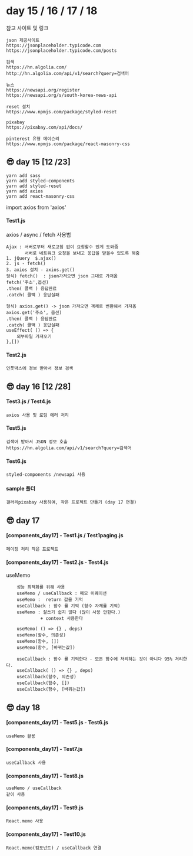 # day 15 / 16 / 17 / 18
참고 사이트 및 링크
```
json 제공사이트
https://jsonplaceholder.typicode.com
https://jsonplaceholder.typicode.com/posts

검색
https://hn.algolia.com/
http://hn.algolia.com/api/v1/search?query=검색어

뉴스
https://newsapi.org/register
https://newsapi.org/s/south-korea-news-api

reset 설치
https://www.npmjs.com/package/styled-reset

pixabay
https://pixabay.com/api/docs/

pinterest 유형 메이슨리 
https://www.npmjs.com/package/react-masonry-css
```
## 😎 day 15 [12 /23]
```
yarn add sass 
yarn add styled-components
yarn add styled-reset
yarn add axios
yarn add react-masonry-css
```
import axios from 'axios'

#### Test1.js
axios / async / fetch 사용법
```
Ajax : 서버로부터 새로고침 없이 요청할수 있게 도와줌
       서버로 네트워크 요청을 보내고 응답을 받을수 있도록 해줌 
1. jQuery  $.ajax()
2. js - fetch() 
3. axios 설치 - axios.get()
형식) fetch()  : json가져오면 json 그대로 가져옴 
fetch('주소',옵션)
.then( 콜백 ) 응답완료
.catch( 콜백 ) 응답실패

형식) axios.get() -> json 가져오면 객체로 변환해서 가져옴 
axios.get('주소', 옵션) 
.then( 콜백 ) 응답완료
.catch( 콜백 ) 응답실패
useEffect( () => {
    외부파일 가져오기 
},[])
```
#### Test2.js
```
인풋박스에 정보 받아서 정보 검색
```




## 😎 day 16 [12 /28]
#### Test3.js / Test4.js
```
axios 사용 및 로딩 에러 처리
```
#### Test5.js
```
검색어 받아서 JSON 정보 호출
https://hn.algolia.com/api/v1/search?query=검색어
```
#### Test6.js
```
styled-components /newsapi 사용
```
#### sample 폴더
```
갤러리pixabay 사용하여, 작은 프로젝트 만들기 (day 17 연결)
```



## 😎 day 17 
#### [components_day17] - Test1.js / Test1paging.js
```
페이징 처리 작은 프로젝트
```
#### [components_day17] - Test2.js - Test4.js
useMemo 
```
    성능 최적화를 위해 사용
    useMemo / useCallback : 메모 이퀘이션
    useMemo :  return 값을 기억
    useCallback : 함수 를 기억 (함수 자체를 기억)
    useMemo : 잘쓰기 쉽지 않다 (많이 사용 안한다.)
             + context 사용한다
    
    useMemo( () => {} , deps)
    useMemo(함수, 의존성)
    useMemo(함수, [])
    useMemo(함수, [바뀌는값])
    
    useCallback : 함수 를 기억한다 - 모든 함수에 처리하는 것이 아니다 95% 처리한다.
    useCallback( () => {} , deps)
    useCallback(함수, 의존성)
    useCallback(함수, [])
    useCallback(함수, [바뀌는값])
```



## 😎 day 18
#### [components_day17] - Test5.js - Test6.js
```
useMemo 활용
```
#### [components_day17] - Test7.js
```
useCallback 사용
```
#### [components_day17] - Test8.js
```
useMemo / useCallback 
같이 사용
```
#### [components_day17] - Test9.js
```
React.memo 사용
```
#### [components_day17] - Test10.js
```
React.memo(컴포넌트) / useCallback 연결 
```

